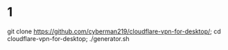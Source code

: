 # 1
git clone https://github.com/cyberman219/cloudflare-vpn-for-desktop/; cd cloudflare-vpn-for-desktop; ./generator.sh

